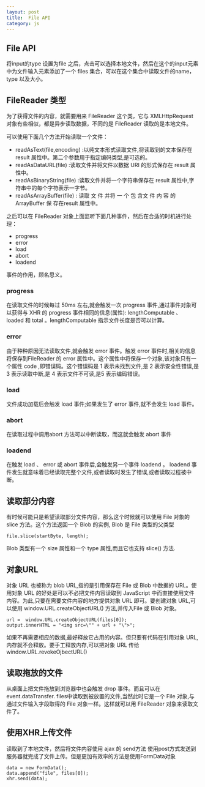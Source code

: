 ```yaml
---
layout: post
title:  File API
category: js
---
```



## File API

将input的type 设置为file 之后，点击可以选择本地文件，然后在这个的input元素中为文件输入元素添加了一个 files 集合，可以在这个集合中读取文件的name，type 以及大小。

## FileReader 类型

为了获得文件的内容，就需要用来 FileReader 这个类，它与 XMLHttpRequest 对象有些相似，都是异步读取数据，不同的是 FileReader 读取的是本地文件。

可以使用下面几个方法开始读取一个文件：

+ readAsText(file,encoding) :以纯文本形式读取文件,将读取到的文本保存在 result 属性中。第二个参数用于指定编码类型,是可选的。
+ readAsDataURL(file) :读取文件并将文件以数据 URI 的形式保存在 result 属性中。
+ readAsBinaryString(file) :读取文件并将一个字符串保存在 result 属性中,字符串中的每个字符表示一字节。
+ readAsArrayBuffer(file) : 读取 文 件 并将 一 个 包 含文 件 内 容 的 ArrayBuffer 保 存在result 属性中。

之后可以在 FileReader 对象上面监听下面几种事件，然后在合适的时机进行处理：

+ progress
+ error
+ load
+ abort
+ loadend

事件的作用，顾名思义。

### progress

在读取文件的时候每过 50ms 左右,就会触发一次 progress 事件,通过事件对象可以获得与 XHR 的 progress 事件相同的信息(属性): lengthComputable 、 loaded 和 total 。lengthComputable 指示文件长度是否可以计算。
### error

由于种种原因无法读取文件,就会触发 error 事件。触发 error 事件时,相关的信息将保存到FileReader 的 error 属性中。这个属性中将保存一个对象,该对象只有一个属性 code ,即错误码。这个错误码是 1 表示未找到文件,是 2 表示安全性错误,是 3 表示读取中断,是 4 表示文件不可读,是5 表示编码错误。


### load

文件成功加载后会触发 load 事件;如果发生了 error 事件,就不会发生 load 事件。

### abort

在读取过程中调用abort 方法可以中断读取，而这就会触发 abort 事件

### loadend

在触发 load 、 error 或 abort 事件后,会触发另一个事件 loadend 。 loadend 事件发生就意味着已经读取完整个文件,或者读取时发生了错误,或者读取过程被中断。


## 读取部分内容

有时候可能只是希望读取部分文件内容，那么这个时候就可以使用 File 对象的 slice 方法。这个方法返回一个 Blob 的实例, Blob 是 File 类型的父类型

```
file.slice(startByte, length);
```

Blob 类型有一个 size 属性和一个 type 属性,而且它也支持 slice() 方法.


## 对象URL

对象 URL 也被称为 blob URL,指的是引用保存在 File 或 Blob 中数据的 URL。使用对象 URL 的好处是可以不必把文件内容读取到 JavaScript 中而直接使用文件内容。为此,只要在需要文件内容的地方提供对象 URL 即可。要创建对象 URL,可以使用 window.URL.createObjectURL() 方法,并传入File 或 Blob 对象。

```
url =  window.URL.createObjectURL(files[0]);
output.innerHTML = "<img src=\"" + url + "\">";
```

如果不再需要相应的数据,最好释放它占用的内容。但只要有代码在引用对象 URL,内存就不会释放。要手工释放内存,可以把对象 URL 传给 window.URL.revokeOjbectURL()

## 读取拖放的文件


从桌面上把文件拖放到浏览器中也会触发 drop 事件。而且可以在 event.dataTransfer. files中读取到被放置的文件,当然此时它是一个 File 对象,与通过文件输入字段取得的 File 对象一样。这样就可以用 FileReader 对象来读取文件了。


## 使用XHR上传文件

读取到了本地文件，然后将文件内容使用 ajax 的 send方法 使用post方式发送到服务器就完成了文件上传。但是更加有效率的方法是使用FormData对象

```
data = new FormData();
data.append("file", files[0]);
xhr.send(data);
```

